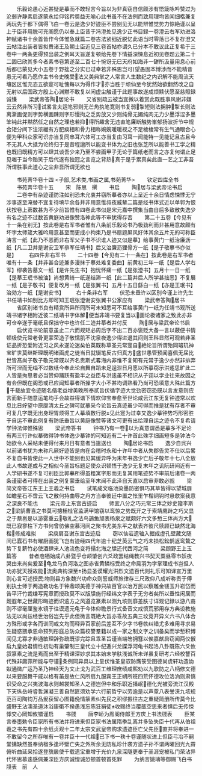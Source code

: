 <!-- { "loadSidebar": true } -->
　　乐毅论愚心近甚疑是摹而不敢轻言今旨以为非真窃自信颇涉有悟箴咏吟赞过为沦弱许静素启遂蒙永给仰铭矜奬益无喻心此书虽不在法例而致用理均皆闻细楷兼复两玩先于都下偶得飞白一卷云是逸少好迹臣不尝别见无以能辨惟觉势力惊絶谨以呈上于臣非用脱可充阁愿仍以奉上臣昔于冯澄处见逸少正书目録一卷澄云右军劝进洛神赋诸书十余首皆作今体惟急就篇二卷古法紧细近脱忆此语当时零落已不复存澄又云帖注出装者皆拟赉诸王及朝士臣近见三卷首帖亦谓久已分本不敢议此正复希于三卷中一两条更得预出装之例耳天旨遂复顿给先卷下情益深悚息近初见卷题云第二十二固已欣其多今者素书卷第遂至二百七十惋讶无巳天府如海非一缾所汲量用息心前后都已蒙见大小五卷于野拙之分实已过幸若非殊恩岂可望愚固本博涉而不能精昔患无可看乃愿作主书令史晚受法又美典掌之人常言人生数纪之内识解不能周流天壤区区惟充恣五欲寔可耻愧每以为得作才亦当胜于顽仙至今犹然始欲翻然改之自无射以后国政方殷上心渊黙不敢复以闲虚尘触谨于此题事故遂成烦黩伏愿至慈照録诚慊
　　梁武帝答陶居论书
　　又省别疏云被当宜微以着赏此既胜事风谢非嫌云云然非所习试畧言夫运笔邪则无芒角执笔寛则书复弱掣短则法拥肿掣长则法离澌画促则字势横画踈则字形慢拘之乏势放又少则纯骨无媚纯肉无力少墨浮涩多墨笨钝此并黙然任之自然之理也若抑得所趣舍无违直笔廉断触势峯郁扬波折节中规合矩分间下注浓纎有方肥瘐相和骨力相称婉婉暖暖视之不足棱棱常有生气通眼合心便为甲科众家可识亦当复同串耳六体可工亦当复由习耳一闻能特一见能记且古且今不无其人大抵为论终归于是昔程邈所以能变书体为之旧也张芝所以能善书工学之精也既旧既精方可以肆其谈吾少来乃至不尝画甲子无论于篇纸老而言之亦复何谓止足见嗤于当今贻笑于后代遂有独冠之言览之背热真于是乎累真矣此直一艺之工非吾所谓胜事此道心之尘非吾所谓无欲也

　　书苑菁华卷十四
<子部,艺术类,书画之属,书苑菁华>
　　钦定四库全书
　　书苑菁华卷十五
　　宋　陈思　撰
　　书启
　　陶居与梁武帝论书启
　　二卷中有杂迹谨防注如别恐未允衷并窃所摹者亦以上呈近十余日情虑悚悸无宁涉事遂至淹替不宜复待填毕余各并非用意惟叔夜威辇二篇是经书体式近以单郭为恨伏按卷上苐数甚为不少前旨惟有四卷此书似是宋元嘉中撰集当由自后多致散失逸少有名之迹不过数首黄庭劝进像赞洛神此等不审犹得存否
　　第二十五卷【今见有十一条在别无】按此卷是右军书者惟有八条前乐毅论书乃极劲利而非甚用意故颇有坏字太师箴大雅吟用意甚至而更成小拘束乃是书扇题屏风好体其余五片无的可称臣涛言一纸【此乃不恶而非右军父子书不识谁人迹又似是摹】给事黄门一纸治廉沥一纸【凡二卫并是谢安卫军叅军任靖书】后又治廉沥狸骨方一纸【是子敬摹书亦似是】
　　右四件非右军书
　　二十四卷【今见有二十一条在】按此卷是右军书者唯有十一条【并非甚合迹兼多漫抹于摹处难复委曲】前黄初三年一纸【是后人学右军】缪袭告墓文一纸【是许先生书】抱忧怀痛一纸【是张澄书】五月十一日一纸【是摹王珉书被油】尚想黄绮一纸遂结滞一纸【此二篇并后人所学甚拙恶】不复展一纸【是子敬书】便复改月一纸【是张翼书】五月十五日繇白一纸【亦是王珉书】治効方一纸【是谢安书】
　　右十条非右军
　　伏恐未垂许以区别今谨上许先生书任靖书如别比方即可知王珉张澄谢安张翼书公家应有
　　梁武帝答陶居书
　　省区别诸书良有精赏所异所同所可未知悉可不耳给事黄门一纸为任靖书观所送靖书诸字相附近彼二纸靖书字体解便当非靖书要复当以画论极诸家之致此亦非可仓卒遂于毫纸且保拙守中也许任二迹并摹者并付反
　　陶居与梁武帝论书启
　　启伏览书论前意虽止二六而规矩必周后字不出二百亦褒贬大备一言以蔽便书情顿极使元常老骨更蒙荣造子敬懦肌不沈泉夜逸少得进退其间则王科显然可观若非圣证品折恐爱附近习之风永遂沦迷矣伯英既称草圣元常寔自絶论旨所谓殆同璿玑神宝旷世莫继斯理既明诸画虎之徒当日就辍笔反古归真方盛世愚管预闻喜佩无届比世皆髙尚子敬子敬元常既以齐名贵斯式畧海内非惟不复知有元常于逸少亦然非排弃所可湼而无缁不过数纸今奉此论自舞自蹈未足逞泄日月愿以所摹窃示洪逺思旷此二人皆是拘思者必当赞仰踊跃有盈半之益臣与洪逺虽不相识从子诩以学业往来故因之有会但既在阁恐或已应闻知摹者所操字大小不甚均调熟看乃尚可恐填意大殊此篇方千载故宜令迹随名偕老益增美晚所奉贰旨伏循字迹大觉劲密窃恐既以言发意则应言而新手随意运笔均手会故益得谐下情欢仰宝奉愈至世论咸云江东无复钟迹常以欢息比日竚望中原廓清太丘之碑可就摹采今论旨云真迹虽少可得而推是犹有存者不审可复几字既无出身理胃烦得工人摹填数行脱见此寔为过幸又逸少摹钟势巧形密胜于自运不审此例复有防纸垂旨以黄庭像赞等诸文可更有出给理自运之迹令不复希请学钟法仰惟殊思
　　梁武帝答书
　　钟书乃有一卷以为真意谓悉是摹多不足论有两三行许似摹微得钟书体逸少摹钟的可知近有二十许首此殊字细画短多是钟法今始欲令人采帖未便得付来月日有意者当遣送也
　　陶居论书启
　　逸少自呉兴以前诸书犹为未称凡厥好迹皆是向在会稽时永和十许年中者从失郡告灵不仕以后畧不复自书皆使此一人世中不能别也见其缓异呼为末年书逸少亡后子敬年十七八全放此人书故遂成与之相似今圣旨标题足使众识顿悟于逸少无复末年之讥阮研间近有一人学研书遂不复可别臣比郭摹所得虽粗寓字形而无复其用笔迹势不审前后诸卷一两条谨密者可得在出装之例复蒙垂给至年末闻不此泽自天直以启审非敢必觊
　　梁简文帝答江东王上王羲之书启
　　试笔成文临池染墨防密俱巧其草皆得以望城扉如瞻星石不啻云飞之散何持曲辱之丹方当奉彼廷中置之怅里乍楷铜钩时悬欹案我意之深良不能也
　　梁元帝上东宫古迹启
　　师宜八分之巧元常三体之妙史籀李斯之梁鹄曹喜之书莫可摠棰桂官监满甲馆窃以鸾惊之势既开之于索靖鹰跱之巧又显之于蔡邕是以游雾重云敬礼之法鸟鴶鱼颃表杨泉之赋颇好六文多慙三体尚方大既已寂寥柱下方书何曾彷佛空慕河间之聚书尤美东平之献表齐彼尺牍顾已缺然北海楷修成难拟
　　梁庾肩吾谢东宫古迹启
　　窃以仙岩遗轴入掘成虚孔壁藏文随间已蠧石书有曜厨画犹飞岂有迹经四代年逾十纪芝英云气之巧未损松鈆鹊返鸾鷔之势下复薪竹必使酒肆来人池流色变将搨北海之牍还代西河之简
　　梁顾野王上玉篇答
　　昔者庖牺始成八卦暨乎仓颉肇创六爻政罢结绳教兴书契天粟昼零市妖夜哭由来尚矣爰至龟龙马负河洛之图赤雀黄鳞标受终之命鳯羽为字掌理成书岂但人功亦犹天授故能流奥典钩深至扬显圣谟耀光洪烈文遗百代则礼乐可知译宣万里则心言可述授民物则县方象魏兴功命众则誓威师旅律存三尺政仰八成听称责于傅别执士师于两造勒功名于钟鼎颂美德于神只故百官以治万民以察雕金镂玉升崧岱而告平汗竹裁缣写宪章而授政莫不以版牍施行经纬文字表于无穷者矣所以垂性闲居而觌遐年之世藏形晦迹而识逺方之风遵览篆素以测九垓则靡差肤寸详观记録以游八裔则不谬毫厘鉴氷镜于往谟遗元龟于今体仰瞻景行式备音文戒慎荒邪用存方典设教施法无以尚兹经世治俗岂先乎此但微言既絶大旨亦乖故五典三坟竞开异义六书八体合方殊形或字各而训同或文均而释异百家前后差互不少字书卷帙纠错尤多难用寻求易生疑惑猥承恩命预列彤庭总防众篇校讐羣籍以成一家之制文字之训备矣而学慙积博闻见尤寡才非通敏理辞弥疏既谬完踪且乖圣旨谨当端笏拥篲以俟嘉猷启窃闻两仪俶启九皇始君情性初动有巢肇制三皇代立十纪逓兴龙牒浮河龟书起洛八卦既陈六爻攸叙篆素之流是焉而出至于精课深妙求其本始末学肤浅诚所未详虽复研考六经校讐百代殊非庸菲所能与夺谨条例同异具以上呈伏惟圣皇驭防膺箓受图德尚虞轩功造妫姒通微广运乃圣乃神经天为文止戈为武百工维理庶绩咸熙劝以九歌防之八柄修文德以来要服舞干戚以格有苖是故仁风所扇九服宾王正朔所班四荒怀德攻位洛汭则肃慎识受命之兴夷波海水则越裳知圣人之德岂但中和乐职近播岷德化光被旁流江汉殿下天纵岳峙睿哲渊凝三善自然匪须劝学六行前哲宁以劳逾是以声覃八表誉浃九垓规范百司陶钧万品爰获留心图籍俛情篆素纠先民之积缪振往古之重疑简册所传莫今比盛野王沾濡圣道沐浴康衢不揆愚浅忘陈狂狷徒收赐终当覆瓿空思来者惧后无传悚悸交心罔知攸错谨启
　　书牋
　　唐李峤为鳯阁侍郎王方庆上书法牋表
　　臣某言奉墨勅令臣家所有书法并将进来但臣家书法属隋季乱离并多坠失臣十代再从伯祖羲之书先有四十余纸贞观十二年太宗文武皇帝购求遗迹臣亡父先臣直并将奉进一不敢留今之所存唯有一卷并臣十一代祖已下书一秩十卷谨随状进上但臣弓冶不嗣堂搆缺然虽奉纳楹多逢坏壁亡失之外所余无防私珍什袭方遗子孙不谓两曜回光九霄俯听曲延采拾遂登旒扆使千载遗宝重增于光价九泉深隧更奉于圣涯宠被私门荣沾异代怀思慕逺感佩兼深臣方庆诚惶诚恐顿首顿首死罪
　　为纳言姚璹等御赐飞白书牋表　前　人

